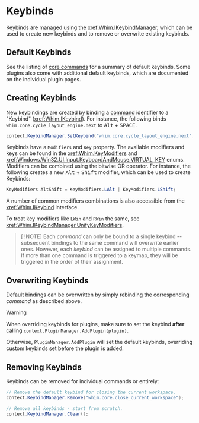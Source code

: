 # Keybinds

Keybinds are managed using the <xref:Whim.IKeybindManager>, which can be used to create new keybinds and to remove or overwrite existing keybinds.

## Default Keybinds

See the listing of [core commands](commands.md#core-commands) for a summary of default keybinds. Some plugins also come with additional default keybinds, which are documented on the individual plugin pages.

## Creating Keybinds

New keybindings are created by binding a [command](commands.md) identifier to a "Keybind" (<xref:Whim.IKeybind>). For instance, the following binds `whim.core.cycle_layout_engine.next` to <kbd>Alt</kbd> + <kbd>SPACE</kbd>.
```csharp
context.KeybindManager.SetKeybind("whim.core.cycle_layout_engine.next", new Keybind(KeyModifiers.LAlt, VIRTUAL_KEY.VK_SPACE));
```

Keybinds have a `Modifiers` and `Key` property. The available modifiers and keys can be found in the <xref:Whim.KeyModifiers> and <xref:Windows.Win32.UI.Input.KeyboardAndMouse.VIRTUAL_KEY> enums. Modifiers can be combined using the bitwise OR operator. For instance, the following creates a new <kbd>Alt</kbd> + <kbd>Shift</kbd> modifier, which can be used to create Keybinds:

```csharp
KeyModifiers AltShift = KeyModifiers.LAlt | KeyModifiers.LShift;
```
A number of common modifiers combinations is also accessible from the <xref:Whim.IKeybind> interface. 

To treat key modifiers like `LWin` and `RWin` the same, see <xref:Whim.IKeybindManager.UnifyKeyModifiers>.

> [ !NOTE]
> Each _command_ can only be bound to a single keybind -- subsequent bindings to the same command will overwrite earlier ones. However, each _keybind_ can be assigned to multiple commands. If more than one command is triggered to a keymap, they will be triggered in the order of their assignment.

## Overwriting Keybinds

Default bindings can be overwritten by simply rebinding the corresponding _command_ as described above.

> [!WARNING]
> When overriding keybinds for plugins, make sure to set the keybind **after** calling `context.PluginManager.AddPlugin(plugin)`.
>
> Otherwise, `PluginManager.AddPlugin` will set the default keybinds, overriding custom keybinds set before the plugin is added.

## Removing Keybinds

Keybinds can be removed for individual commands or entirely:

```csharp
// Remove the default keybind for closing the current workspace.
context.KeybindManager.Remove("whim.core.close_current_workspace");

// Remove all keybinds - start from scratch.
context.KeybindManager.Clear();
```



